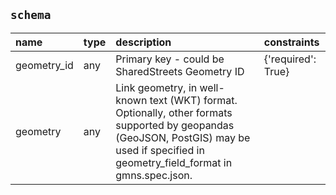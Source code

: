 ## `schema`

| name        | type   | description                                                                                                                                                                               | constraints        |
|:------------|:-------|:------------------------------------------------------------------------------------------------------------------------------------------------------------------------------------------|:-------------------|
| geometry_id | any    | Primary key - could be SharedStreets Geometry ID                                                                                                                                          | {'required': True} |
| geometry    | any    | Link geometry, in well-known text (WKT) format.  Optionally, other formats supported by geopandas (GeoJSON, PostGIS) may be used if specified in geometry_field_format in gmns.spec.json. |                    |